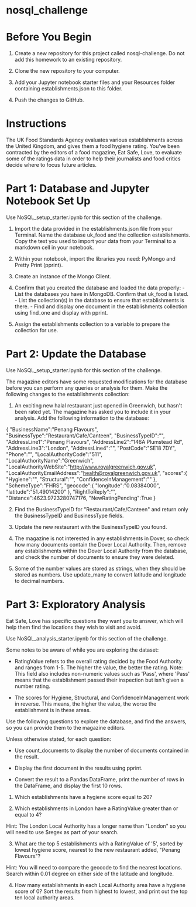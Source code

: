 # nosql_challenge

# Before You Begin
 1. Create a new repository for this project called nosql-challenge. Do not add this homework to an existing repository.

 2. Clone the new repository to your computer.

 3. Add your Jupyter notebook starter files and your Resources folder containing establishments.json to this folder.

 4. Push the changes to GitHub.

# Instructions
The UK Food Standards Agency evaluates various establishments across the United Kingdom, and gives them a food hygiene rating. You've been contracted by the editors of a food magazine, Eat Safe, Love, to evaluate some of the ratings data in order to help their journalists and food critics decide where to focus future articles.

# Part 1: Database and Jupyter Notebook Set Up
Use NoSQL_setup_starter.ipynb for this section of the challenge.

  1. Import the data provided in the establishments.json file from your Terminal. Name the database uk_food and the collection establishments.    Copy the text you used to import your data from your Terminal to a markdown cell in your notebook.

  2. Within your notebook, import the libraries you need: PyMongo and Pretty Print (pprint).

  3. Create an instance of the Mongo Client.

  4. Confirm that you created the database and loaded the data properly:
    - List the databases you have in MongoDB. Confirm that uk_food is listed.
    - List the collection(s) in the database to ensure that establishments is there.
    - Find and display one document in the establishments collection using find_one and display with pprint.

  5. Assign the establishments collection to a variable to prepare the collection for use.
  
 # Part 2: Update the Database
Use NoSQL_setup_starter.ipynb for this section of the challenge.

The magazine editors have some requested modifications for the database before you can perform any queries or analysis for them. Make the following changes to the establishments collection:

  1. An exciting new halal restaurant just opened in Greenwich, but hasn't been rated yet. The magazine has asked you to include it in your analysis. Add the following information to the database:

{
    "BusinessName":"Penang Flavours",
    "BusinessType":"Restaurant/Cafe/Canteen",
    "BusinessTypeID":"",
    "AddressLine1":"Penang Flavours",
    "AddressLine2":"146A Plumstead Rd",
    "AddressLine3":"London",
    "AddressLine4":"",
    "PostCode":"SE18 7DY",
    "Phone":"",
    "LocalAuthorityCode":"511",
    "LocalAuthorityName":"Greenwich",
    "LocalAuthorityWebSite":"http://www.royalgreenwich.gov.uk",
    "LocalAuthorityEmailAddress":"health@royalgreenwich.gov.uk",
    "scores":{
        "Hygiene":"",
        "Structural":"",
        "ConfidenceInManagement":""
    },
    "SchemeType":"FHRS",
    "geocode":{
        "longitude":"0.08384000",
        "latitude":"51.49014200"
    },
    "RightToReply":"",
    "Distance":4623.9723280747176,
    "NewRatingPending":True
}

  2. Find the BusinessTypeID for "Restaurant/Cafe/Canteen" and return only the BusinessTypeID and BusinessType fields.

  3. Update the new restaurant with the BusinessTypeID you found.

  4. The magazine is not interested in any establishments in Dover, so check how many documents contain the Dover Local Authority. Then, remove any establishments within the Dover Local Authority from the database, and check the number of documents to ensure they were deleted.

  5. Some of the number values are stored as strings, when they should be stored as numbers. Use update_many to convert latitude and longitude to decimal numbers.

# Part 3: Exploratory Analysis
Eat Safe, Love has specific questions they want you to answer, which will help them find the locations they wish to visit and avoid.

Use NoSQL_analysis_starter.ipynb for this section of the challenge.

Some notes to be aware of while you are exploring the dataset:

  - RatingValue refers to the overall rating decided by the Food Authority and ranges from 1-5. The higher the value, the better the rating. Note: This field also includes non-numeric values such as 'Pass', where 'Pass' means that the establishment passed their inspection but isn't given a number rating.

  - The scores for Hygiene, Structural, and ConfidenceInManagement work in reverse. This means, the higher the value, the worse the establishment is in these areas.

Use the following questions to explore the database, and find the answers, so you can provide them to the magazine editors.

Unless otherwise stated, for each question:

  - Use count_documents to display the number of documents contained in the result.

  - Display the first document in the results using pprint.

  - Convert the result to a Pandas DataFrame, print the number of rows in the DataFrame, and display the first 10 rows.

  1. Which establishments have a hygiene score equal to 20?

  2. Which establishments in London have a RatingValue greater than or equal to 4?

Hint: The London Local Authority has a longer name than "London" so you will need to use $regex as part of your search.

  3. What are the top 5 establishments with a RatingValue of '5', sorted by lowest hygiene score, nearest to the new restaurant added, "Penang Flavours"?

Hint: You will need to compare the geocode to find the nearest locations. Search within 0.01 degree on either side of the latitude and longitude.

  4. How many establishments in each Local Authority area have a hygiene score of 0? Sort the results from highest to lowest, and print out the top ten local authority areas.
